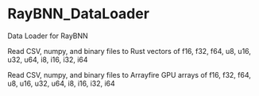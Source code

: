 # RayBNN_DataLoader
Data Loader for RayBNN

Read CSV, numpy, and binary files to Rust vectors of f16, f32, f64, u8, u16, u32, u64, i8, i16, i32, i64

Read CSV, numpy, and binary files to Arrayfire GPU arrays of f16, f32, f64, u8, u16, u32, u64, i8, i16, i32, i64




